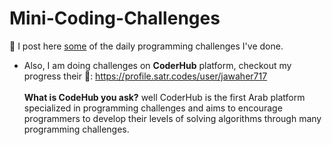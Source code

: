# Mini-Coding-Challenges
🗻 I post here <ins>some</ins> of the daily programming challenges I've done.<br>
- Also, I am doing challenges on **CoderHub** platform, checkout my progress their :muscle:: https://profile.satr.codes/user/jawaher717 <br><br>
**What is CodeHub you ask?** well CoderHub is the first Arab platform specialized in programming challenges and aims to encourage programmers to develop their levels of solving algorithms through many programming challenges.


